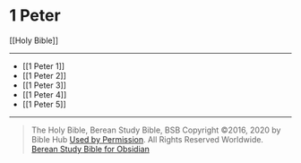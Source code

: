 # 1 Peter

[[Holy Bible]]

---

- [[1 Peter 1]]
- [[1 Peter 2]]
- [[1 Peter 3]]
- [[1 Peter 4]]
- [[1 Peter 5]]

---

> The Holy Bible, Berean Study Bible, BSB
> Copyright &copy;2016, 2020 by Bible Hub
> [Used by Permission](https://berean.bible/terms.htm). All Rights Reserved Worldwide.
> [Berean Study Bible for Obsidian](https://github.com/gapmiss/berean-study-bible-for-obsidian)

